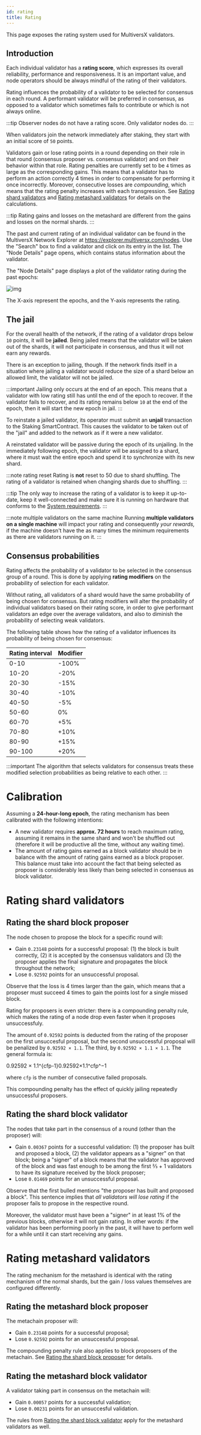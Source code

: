 ```yaml
---
id: rating
title: Rating
---
```


[comment]: # (mx-abstract)

This page exposes the rating system used for MultiversX validators.

[comment]: # (mx-context-auto)

## **Introduction**

Each individual validator has a **rating score**, which expresses its overall reliability, performance and responsiveness. It is an important value, and node operators should be always mindful of the rating of their validators.

Rating influences the probability of a validator to be selected for consensus in each round. A performant validator will be preferred in consensus, as opposed to a validator which sometimes fails to contribute or which is not always online.

:::tip
Observer nodes do not have a rating score. Only validator nodes do.
:::

When validators join the network immediately after staking, they start with an initial score of `50` points.

Validators gain or lose rating points in a round depending on their role in that round (consensus proposer vs. consensus validator) and on their behavior within that role. Rating penalties are currently set to be `4` times as large as the corresponding gains. This means that a validator has to perform an action correctly 4 times in order to compensate for performing it once incorrectly. Moreover, consecutive losses are _compounding_, which means that the rating penalty increases with each transgression. See [Rating shard validators](/validators/rating#rating-shard-validators) and [Rating metashard validators](/validators/rating#rating-metashard-validators) for details on the calculations.

:::tip
Rating gains and losses on the metashard are different from the gains and losses on the normal shards.
:::

The past and current rating of an individual validator can be found in the MultiversX Network Explorer at https://explorer.multiversx.com/nodes. Use the "Search" box to find a validator and click on its entry in the list. The "Node Details" page opens, which contains status information about the validator.

The "Node Details" page displays a plot of the validator rating during the past epochs:

![img](https://gblobscdn.gitbook.com/assets%2F-LhHlNldCYgbyqXEGXUS%2F-MA1wJCHfE7ffob9gOjE%2F-MA1we9u12mvMRF1PU9y%2Fplot-rating.png?alt=media&token=6a1f0071-66d0-4aec-8192-2a8f716e67bb)

The X-axis represent the epochs, and the Y-axis represents the rating.

[comment]: # (mx-context-auto)

## **The jail**

For the overall health of the network, if the rating of a validator drops below `10` points, it will be **jailed**. Being jailed means that the validator will be taken out of the shards, it will not participate in consensus, and thus it will not earn any rewards.

There is an exception to jailing, though. If the network finds itself in a situation where jailing a validator would reduce the size of a shard below an allowed limit, the validator will not be jailed.

:::important
Jailing only occurs at the end of an epoch. This means that a validator with low rating still has until the end of the epoch to recover. If the validator fails to recover, and its rating remains below `10` at the end of the epoch, then it will start the new epoch in jail.
:::

To reinstate a jailed validator, its operator must submit an **unjail** transaction to the Staking SmartContract. This causes the validator to be taken out of the "jail" and added to the network as if it were a new validator.

A reinstated validator will be passive during the epoch of its unjailing. In the immediately following epoch, the validator will be assigned to a shard, where it must wait the entire epoch and spend it to synchronize with its new shard.

:::note rating reset
Rating is **not** reset to 50 due to shard shuffling. The rating of a validator is retained when changing shards due to shuffling.
:::

:::tip
The only way to increase the rating of a validator is to keep it up-to-date, keep it well-connected and make sure it is running on hardware that conforms to the [System requirements](/validators/system-requirements).
:::

:::note multiple validators on the same machine
Running **multiple validators on a single machine** will impact your rating and consequently _your rewards,_ if the machine doesn't have the as many times the minimum requirements as there are validators running on it.
:::

[comment]: # (mx-context-auto)

## **Consensus probabilities**

Rating affects the probability of a validator to be selected in the consensus group of a round. This is done by applying **rating modifiers** on the probability of selection for each validator.

Without rating, all validators of a shard would have the same probability of being chosen for consensus. But rating modifiers will alter the probability of individual validators based on their rating score, in order to give performant validators an edge over the average validators, and also to diminish the probability of selecting weak validators.

The following table shows how the rating of a validator influences its probability of being chosen for consensus:

| Rating interval | Modifier |
| --------------- | -------- |
| 0-10            | -100%    |
| 10-20           | -20%     |
| 20-30           | -15%     |
| 30-40           | -10%     |
| 40-50           | -5%      |
| 50-60           | 0%       |
| 60-70           | +5%      |
| 70-80           | +10%     |
| 80-90           | +15%     |
| 90-100          | +20%     |

:::important
The algorithm that selects validators for consensus treats these modified selection probabilities as being relative to each other.
:::

[comment]: # (mx-context-auto)

# **Calibration**

Assuming a **24-hour-long epoch**, the rating mechanism has been calibrated with the following intentions:

- A new validator requires **approx. 72 hours** to reach maximum rating, assuming it remains in the same shard and won't be shuffled out (therefore it will be productive all the time, without any waiting time).
- The amount of rating gains earned as a block validator should be in balance with the amount of rating gains earned as a block proposer. This balance must take into account the fact that being selected as proposer is considerably less likely than being selected in consensus as block validator.

[comment]: # (mx-context-auto)

# **Rating shard validators**

[comment]: # (mx-context-auto)

## **Rating the shard block proposer**

The node chosen to propose the block for a specific round will:

- Gain `0.23148` points for a successful proposal: (1) the block is built correctly, (2) it is accepted by the consensus validators and (3) the proposer applies the final signature and propagates the block throughout the network;
- Lose `0.92592` points for an unsuccessful proposal.

Observe that the loss is 4 times larger than the gain, which means that a proposer must succeed 4 times to gain the points lost for a single missed block.

Rating for proposers is even stricter: there is a compounding penalty rule, which makes the rating of a node drop even faster when it proposes unsuccessfuly.

The amount of `0.92592` points is deducted from the rating of the proposer on the first unsuccesful proposal, but the second unsuccessful proposal will be penalized by `0.92592 × 1.1`. The third, by `0.92592 × 1.1 × 1.1`. The general formula is:

0.92592 × 1.1^{cfp-1}0.92592×1.1^cfp^−1

where `cfp` is the number of consecutive failed proposals.

This compounding penalty has the effect of quickly jailing repeatedly unsuccessful proposers.

[comment]: # (mx-context-auto)

## **Rating the shard block validator**

The nodes that take part in the consensus of a round (other than the proposer) will:

- Gain `0.00367` points for a successful validation: (1) the proposer has built and proposed a block, (2) the validator appears as a "signer" on that block; being a "signer" of a block means that the validator has approved of the block and was fast enough to be among the first ⅔ + 1 validators to have its signature received by the block proposer;
- Lose `0.01469` points for an unsuccessful proposal.

Observe that the first bulled mentions "the proposer has built and proposed a block". This sentence implies that _all validators will lose rating_ if the proposer fails to propose in the respective round.

Moreover, the validator must have been a "signer" in at least 1% of the previous blocks, otherwise it will not gain rating. In other words: if the validator has been performing poorly in the past, it will have to perform well for a while until it can start receiving any gains.

[comment]: # (mx-context-auto)

# **Rating metashard validators**

The rating mechanism for the metashard is identical with the rating mechanism of the normal shards, but the gain / loss values themselves are configured differently.

[comment]: # (mx-context-auto)

## **Rating the metashard block proposer**

The metachain proposer will:

- Gain `0.23148` points for a successful proposal;
- Lose `0.92592` points for an unsuccessful proposal.

The compounding penalty rule also applies to block proposers of the metachain. See [Rating the shard block proposer](#rating-the-shard-block-proposer) for details.

[comment]: # (mx-context-auto)

## **Rating the metashard block validator**

A validator taking part in consensus on the metachain will:

- Gain `0.00057` points for a successful validation;
- Lose `0.00231` points for an unsuccesful validation.

The rules from [Rating the shard block validator](#rating-the-shard-block-validator) apply for the metashard validators as well.

